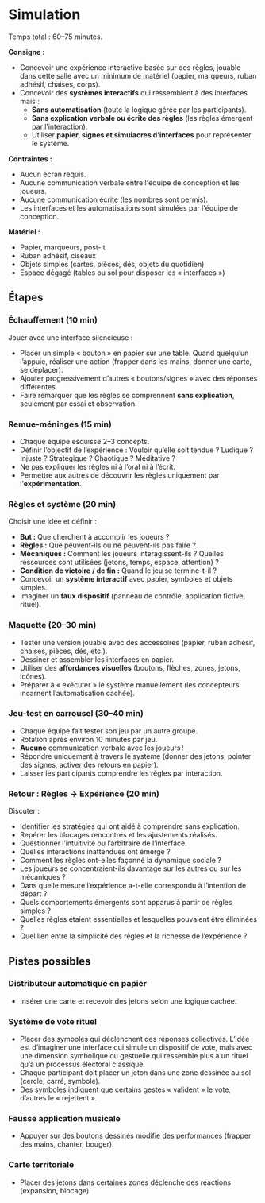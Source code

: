 # Simulation 

Temps total : 60–75 minutes.

**Consigne :** 
- Concevoir une expérience interactive basée sur des règles, jouable dans cette salle avec un minimum de matériel (papier, marqueurs, ruban adhésif, chaises, corps).  
- Concevoir des **systèmes interactifs** qui ressemblent à des interfaces mais :  
    - **Sans automatisation** (toute la logique gérée par les participants).  
    - **Sans explication verbale ou écrite des règles** (les règles émergent par l’interaction).  
    - Utiliser **papier, signes et simulacres d’interfaces** pour représenter le système.  


**Contraintes :**  
- Aucun écran requis.   
- Aucune communication verbale entre l'équipe de conception et les joueurs.
- Aucune communication écrite (les nombres sont permis).
- Les interfaces et les automatisations sont simulées par l'équipe de conception.

**Matériel :**  
- Papier, marqueurs, post-it  
- Ruban adhésif, ciseaux  
- Objets simples (cartes, pièces, dés, objets du quotidien)  
- Espace dégagé (tables ou sol pour disposer les « interfaces »)  

## Étapes

### Échauffement (10 min) 
Jouer avec une interface silencieuse : 
- Placer un simple « bouton » en papier sur une table. Quand quelqu’un l’appuie, réaliser une action (frapper dans les mains, donner une carte, se déplacer).  
- Ajouter progressivement d’autres « boutons/signes » avec des réponses différentes.  
- Faire remarquer que les règles se comprennent **sans explication**, seulement par essai et observation.  


### Remue-méninges (15 min)
- Chaque équipe esquisse 2–3 concepts. 
- Définir l’objectif de l’expérience : Vouloir qu’elle soit tendue ? Ludique ? Injuste ? Stratégique ? Chaotique ? Méditative ? 
- Ne pas expliquer les règles ni à l’oral ni à l’écrit.  
- Permettre aux autres de découvrir les règles uniquement par l’**expérimentation**.    

### Règles et système (20 min)
Choisir une idée et définir :  
- **But :** Que cherchent à accomplir les joueurs ?  
- **Règles :** Que peuvent-ils ou ne peuvent-ils pas faire ?  
- **Mécaniques :** Comment les joueurs interagissent-ils ? Quelles ressources sont utilisées (jetons, temps, espace, attention) ? 
- **Condition de victoire / de fin :** Quand le jeu se termine-t-il ? 
-  Concevoir un **système interactif** avec papier, symboles et objets simples.  
- Imaginer un **faux dispositif** (panneau de contrôle, application fictive, rituel). 

### Maquette (20–30 min)
- Tester une version jouable avec des accessoires (papier, ruban adhésif, chaises, pièces, dés, etc.).  
- Dessiner et assembler les interfaces en papier.  
- Utiliser des **affordances visuelles** (boutons, flèches, zones, jetons, icônes).  
- Préparer à « exécuter » le système manuellement (les concepteurs incarnent l’automatisation cachée).  

### Jeu-test en carrousel (30–40 min)
- Chaque équipe fait tester son jeu par un autre groupe.  
- Rotation après environ 10 minutes par jeu.  
- **Aucune** communication verbale avec les joueurs !  
- Répondre uniquement à travers le système (donner des jetons, pointer des signes, activer des retours en papier).  
- Laisser les participants comprendre les règles par interaction.  


### Retour : Règles → Expérience (20 min)
Discuter :  
- Identifier les stratégies qui ont aidé à comprendre sans explication.  
- Repérer les blocages rencontrés et les ajustements réalisés.  
- Questionner l’intuitivité ou l’arbitraire de l’interface.  
- Quelles interactions inattendues ont émergé ?  
- Comment les règles ont-elles façonné la dynamique sociale ?  
- Les joueurs se concentraient-ils davantage sur les autres ou sur les mécaniques ?  
- Dans quelle mesure l’expérience a-t-elle correspondu à l’intention de départ ?  
- Quels comportements émergents sont apparus à partir de règles simples ?  
- Quelles règles étaient essentielles et lesquelles pouvaient être éliminées ?  
- Quel lien entre la simplicité des règles et la richesse de l’expérience ?  

## Pistes possibles

### Distributeur automatique en papier
- Insérer une carte et recevoir des jetons selon une logique cachée.  

### Système de vote rituel
- Placer des symboles qui déclenchent des réponses collectives. L’idée est d’imaginer une interface qui simule un dispositif de vote, mais avec une dimension symbolique ou gestuelle qui ressemble plus à un rituel qu’à un processus électoral classique.
- Chaque participant doit placer un jeton dans une zone dessinée au sol (cercle, carré, symbole).
- Des symboles indiquent que certains gestes « valident » le vote, d’autres le « rejettent ».

### Fausse application musicale
- Appuyer sur des boutons dessinés modifie des performances (frapper des mains, chanter, bouger). 

### Carte territoriale
- Placer des jetons dans certaines zones déclenche des réactions (expansion, blocage).  
